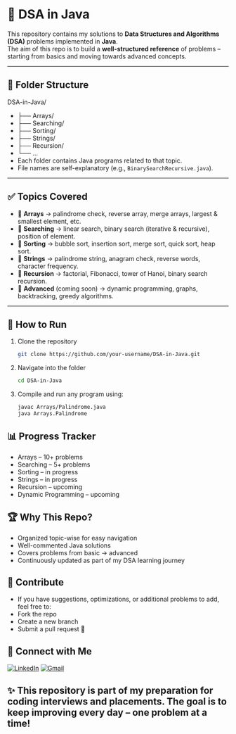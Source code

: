 # 📘 DSA in Java  

This repository contains my solutions to **Data Structures and Algorithms (DSA)** problems implemented in **Java**.  
The aim of this repo is to build a **well-structured reference** of problems – starting from basics and moving towards advanced concepts.  

---

## 📂 Folder Structure
DSA-in-Java/
- ├── Arrays/
- ├── Searching/
- ├── Sorting/
- ├── Strings/
- ├── Recursion/
- └── ...
- Each folder contains Java programs related to that topic.  
- File names are self-explanatory (e.g., `BinarySearchRecursive.java`).  

---

## ✅ Topics Covered
- 🔹 **Arrays** → palindrome check, reverse array, merge arrays, largest & smallest element, etc.  
- 🔹 **Searching** → linear search, binary search (iterative & recursive), position of element.  
- 🔹 **Sorting** → bubble sort, insertion sort, merge sort, quick sort, heap sort.  
- 🔹 **Strings** → palindrome string, anagram check, reverse words, character frequency.  
- 🔹 **Recursion** → factorial, Fibonacci, tower of Hanoi, binary search recursion.  
- 🔹 **Advanced** (coming soon) → dynamic programming, graphs, backtracking, greedy algorithms.  

---

## 🚀 How to Run
1. Clone the repository  
   ```bash
   git clone https://github.com/your-username/DSA-in-Java.git
2. Navigate into the folder
   ```bash
   cd DSA-in-Java
3. Compile and run any program using:
   ```bash
   javac Arrays/Palindrome.java
   java Arrays.Palindrome

## 📊 Progress Tracker
- Arrays – 10+ problems
- Searching – 5+ problems
- Sorting – in progress
- Strings – in progress
- Recursion – upcoming
- Dynamic Programming – upcoming

## 🏆 Why This Repo?
- Organized topic-wise for easy navigation
- Well-commented Java solutions
- Covers problems from basic → advanced
- Continuously updated as part of my DSA learning journey

## 🤝 Contribute
- If you have suggestions, optimizations, or additional problems to add, feel free to:
- Fork the repo
- Create a new branch
- Submit a pull request 🚀

## 🔗 Connect with Me

<p align="left"> <a href="https://www.linkedin.com/in/arpitapatil01" target="_blank"><img alt="LinkedIn" src="https://img.shields.io/badge/-LinkedIn-blue?style=for-the-badge&logo=linkedin"></a> <a href="mailto:arpitapatil.work@email.com"><img alt="Gmail" src="https://img.shields.io/badge/-Gmail-D14836?style=for-the-badge&logo=gmail&logoColor=white"></a> </p>


## ✨ This repository is part of my preparation for coding interviews and placements. The goal is to keep improving every day – one problem at a time!

